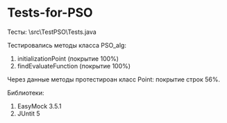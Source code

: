 # Tests-for-PSO

Тесты: \src\TestPSO\Tests.java

Тестировались методы класса PSO_alg:
1) initializationPoint (покрытие 100%)
2) findEvaluateFunction (покрытие 100%)

Через данные методы протестироан класс Point: покрытие строк 56%.

Библиотеки:
1) EasyMock 3.5.1
2) JUntit 5
